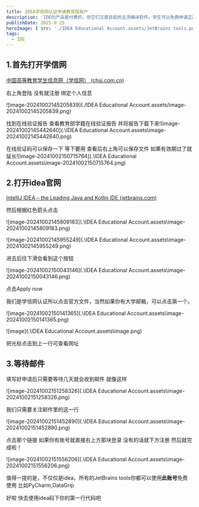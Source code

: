 ```yaml
---
title: IDEA学信网认证申请教育版账户
description: 'IDE的产品是付费的，但它们又是目前的主流编译软件。学生可以免费申请正版账号授权。'
publishDate: 2025-9-25
heroImage: { src: './IDEA Educational Account.assets/JetBrains tools.png', color: '#76239a' }
tags:
  - IDE
---
```


## 1.首先打开学信网

[中国高等教育学生信息网（学信网） (chsi.com.cn)](https://www.chsi.com.cn/)

右上角登陆 没有就注册 绑定个人信息

![image-20241002145205839](./IDEA Educational Account.assets/image-20241002145205839.png)

找到在线验证报告 查看教育部学籍在线验证报告 并将报告下载下来![image-20241002145442640](.\IDEA Educational Account.assets\image-20241002145442640.png)

在线验证码可以保存一下 等下要用 查看后右上角可以保存文件 如果有效期过了就延长![image-20241002150715764](.\IDEA Educational Account.assets\image-20241002150715764.png)

## 2.打开idea官网

[IntelliJ IDEA – the Leading Java and Kotlin IDE (jetbrains.com)](https://www.jetbrains.com/idea/)

然后根据红色箭头点击

![image-20241002145809183](.\IDEA Educational Account.assets\image-20241002145809183.png)

![image-20241002145955249](.\IDEA Educational Account.assets\image-20241002145955249.png)

进去后往下滑会看到这个按钮

![image-20241002150043146](.\IDEA Educational Account.assets\image-20241002150043146.png)

点击Apply now

我们是学信网认证所以点击官方文件，当然如果你有大学邮箱，可以点击第一个。

![image-20241002150141365](.\IDEA Educational Account.assets\image-20241002150141365.png)

![image](.\IDEA Educational Account.assets\image.png)

把光标点击到上一行可查看网址

## 3.等待邮件

填写好申请后只需要等待几天就会收到邮件 就像这样

![image-20241002151258326](.\IDEA Educational Account.assets\image-20241002151258326.png)

我们只需要关注邮件里的这一行

![image-20241002151452890](.\IDEA Educational Account.assets\image-20241002151452890.png)

点击那个链接 如果你有账号就直接右上方那块登录 没有的话就下方注册 然后就完成啦！

![image-20241002151556206](.\IDEA Educational Account.assets\image-20241002151556206.png)

值得一提的是，不仅仅是idea，所有的JetBrains tools你都可以使用**此账号**免费使用 比如PyCharm,DataGrip

好啦 快去使用idea码下你的第一行代码吧

